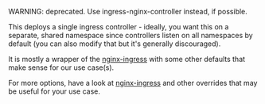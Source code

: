 WARNING: deprecated. Use ingress-nginx-controller instead, if possible.

This deploys a single ingress controller - ideally, you want this on a separate, shared namespace since controllers listen on all namespaces by default (you can also modify that but it's generally discouraged).

It is mostly a wrapper of the [nginx-ingress](https://github.com/helm/charts/blob/master/stable/nginx-ingress/README.md) with some other defaults that make sense for our use case(s).

For more options, have a look at [nginx-ingress](https://github.com/helm/charts/blob/master/stable/nginx-ingress/README.md) and other overrides that may be useful for your use case.
